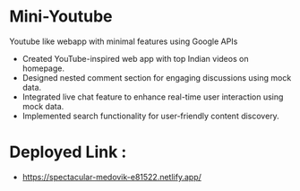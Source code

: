 # Mini-Youtube
Youtube like webapp with minimal features using Google APIs

 - Created YouTube-inspired web app with top Indian videos on homepage.
 - Designed nested comment section for engaging discussions using mock data.
 - Integrated live chat feature to enhance real-time user interaction using mock data.
 - Implemented search functionality for user-friendly content discovery.

# Deployed Link : 
 - https://spectacular-medovik-e81522.netlify.app/ 
